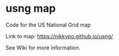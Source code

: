 # usng map
Code for the US National Grid map

Link to map: https://nikkypo.github.io/usng/

See Wiki for more information.
